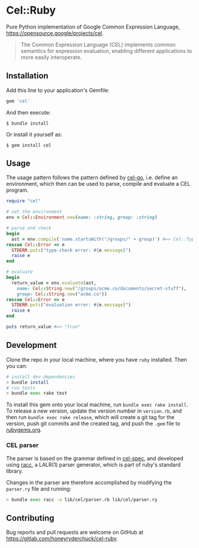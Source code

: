 # Cel::Ruby

Pure Python implementation of Google Common Expression Language, https://opensource.google/projects/cel.

> The Common Expression Language (CEL) implements common semantics for expression evaluation, enabling different applications to more easily interoperate.

## Installation

Add this line to your application's Gemfile:

```ruby
gem 'cel'
```

And then execute:

    $ bundle install

Or install it yourself as:

    $ gem install cel

## Usage

The usage pattern follows the pattern defined by [cel-go](https://github.com/google/cel-go), i.e. define an environment, which then can be used to parse, compile and evaluate a CEL program.

```ruby
require "cel"

# set the environment
env = Cel::Environment.new(name: :string, group: :string)

# parse and check
begin
  ast = env.compile('name.startsWith("/groups/" + group)') #=> Cel::Types[:bool], which is == :bool
rescue Cel::Error => e
  STDERR.puts("type-check error: #{e.message}")
  raise e
end

# evaluate
begin
  return_value = env.evaluate(ast,
    name: Cel::String.new("/groups/acme.co/documents/secret-stuff"),
    group: Cel::String.new("acme.co"))
rescue Cel::Error => e
  STDERR.puts("evaluation error: #{e.message}")
  raise e
end

puts return_value #=> "true"
```

## Development

Clone the repo in your local machine, where you have `ruby` installed. Then you can:

```bash
# install dev dependencies
> bundle install
# run tests
> bundle exec rake test
```

To install this gem onto your local machine, run `bundle exec rake install`. To release a new version, update the version number in `version.rb`, and then run `bundle exec rake release`, which will create a git tag for the version, push git commits and the created tag, and push the `.gem` file to [rubygems.org](https://rubygems.org).

### CEL parser

The parser is based on the grammar defined in [cel-spec](https://github.com/google/cel-spec/blob/master/doc/langdef.md#syntax), and developed using [racc](https://github.com/ruby/racc), a LALR(1) parser generator, which is part of ruby's standard library.

Changes in the parser are therefore accomplished by modifying the `parser.ry` file and running:

```bash
> bundle exec racc -o lib/cel/parser.rb lib/cel/parser.ry
```

## Contributing

Bug reports and pull requests are welcome on GitHub at https://gitlab.com/honeyryderchuck/cel-ruby.
